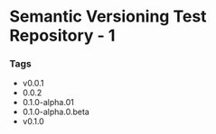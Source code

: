# Semantic Versioning Test Repository - 1

### Tags
* v0.0.1
* 0.0.2
* 0.1.0-alpha.01
* 0.1.0-alpha.0.beta
* v0.1.0

